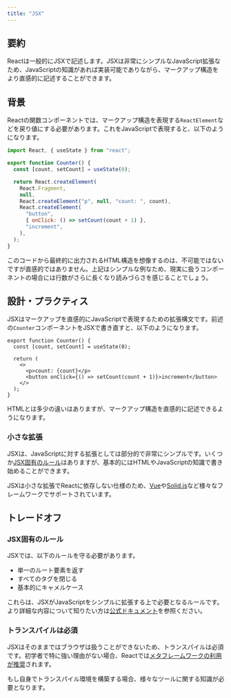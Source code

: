 ```yaml
---
title: "JSX"
---
```


## 要約

Reactは一般的にJSXで記述します。JSXは非常にシンプルなJavaScript拡張なため、JavaScriptの知識があれば実装可能でありながら、マークアップ構造をより直感的に記述することができます。

## 背景

Reactの関数コンポーネントでは、マークアップ構造を表現する`ReactElement`などを戻り値にする必要があります。これをJavaScriptで表現すると、以下のようになります。

```js
import React, { useState } from "react";

export function Counter() {
  const [count, setCount] = useState(0);

  return React.createElement(
    React.Fragment,
    null,
    React.createElement("p", null, "count: ", count),
    React.createElement(
      "button",
      { onClick: () => setCount(count + 1) },
      "increment",
    ),
  );
}
```

このコードから最終的に出力されるHTML構造を想像するのは、不可能ではないですが直感的ではありません。上記はシンプルな例なため、現実に扱うコンポーネントの場合には行数がさらに長くなり読みづらさを感じることでしょう。

## 設計・プラクティス

JSXはマークアップを直感的にJavaScriptで表現するための拡張構文です。前述の`Counter`コンポーネントをJSXで書き直すと、以下のようになります。

```tsx
export function Counter() {
  const [count, setCount] = useState(0);

  return (
    <>
      <p>count: {count}</p>
      <button onClick={() => setCount(count + 1)}>increment</button>
    </>
  );
}
```

HTMLとは多少の違いはありますが、マークアップ構造を直感的に記述できるようになります。

### 小さな拡張

JSXは、JavaScriptに対する拡張としては部分的で非常にシンプルです。いくつか[JSX固有のルール](#jsx固有のルール)はありますが、基本的にはHTMLやJavaScriptの知識で書き始めることができます。

JSXは小さな拡張でReactに依存しない仕様のため、[Vue](https://ja.vuejs.org/guide/extras/render-function)や[Solid.js](https://www.solidjs.com/tutorial/introduction_jsx)など様々なフレームワークでサポートされています。

## トレードオフ

### JSX固有のルール

JSXでは、以下のルールを守る必要があります。

- 単一のルート要素を返す
- すべてのタグを閉じる
- 基本的にキャメルケース

これらは、JSXがJavaScriptをシンプルに拡張する上で必要となるルールです。より詳細な内容について知りたい方は[公式ドキュメント](https://ja.react.dev/learn/writing-markup-with-jsx)を参照ください。

### トランスパイルは必須

JSXはそのままではブラウザは扱うことができないため、トランスパイルは必須です。初学者で特に強い理由がない場合、Reactでは[メタフレームワークの利用が推奨](https://ja.react.dev/learn/creating-a-react-app)されます。

もし自身でトランスパイル環境を構築する場合、様々なツールに関する知識が必要となります。
